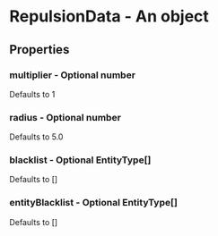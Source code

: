 

# RepulsionData - An object



## Properties



### multiplier - Optional number



Defaults to 1



### radius - Optional number



Defaults to 5.0



### blacklist - Optional EntityType[]



Defaults to []



### entityBlacklist - Optional EntityType[]



Defaults to []

